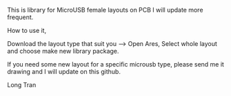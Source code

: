 This is library for MicroUSB female layouts on PCB 
I will update more frequent.

How to use it,

Download the layout type that suit you --> Open Ares, Select whole layout and choose make new library package.

If you need some new layout for a specific microusb type, please send me it drawing and I will update on this github.

Long Tran
